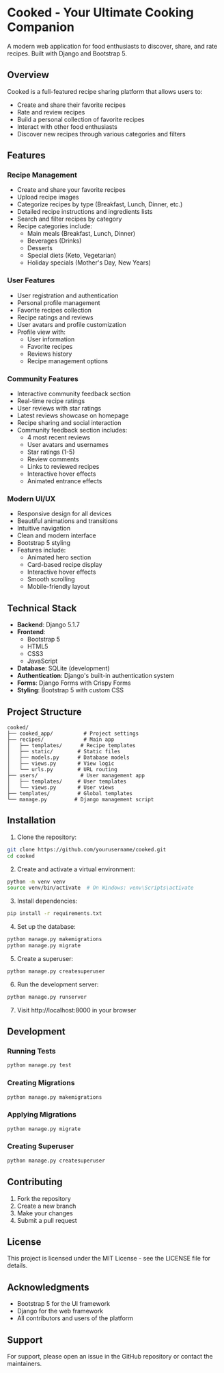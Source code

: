 # Cooked - Your Ultimate Cooking Companion

A modern web application for food enthusiasts to discover, share, and rate recipes. Built with Django and Bootstrap 5.

## Overview

Cooked is a full-featured recipe sharing platform that allows users to:
- Create and share their favorite recipes
- Rate and review recipes
- Build a personal collection of favorite recipes
- Interact with other food enthusiasts
- Discover new recipes through various categories and filters

## Features

### Recipe Management
- Create and share your favorite recipes
- Upload recipe images
- Categorize recipes by type (Breakfast, Lunch, Dinner, etc.)
- Detailed recipe instructions and ingredients lists
- Search and filter recipes by category
- Recipe categories include:
  - Main meals (Breakfast, Lunch, Dinner)
  - Beverages (Drinks)
  - Desserts
  - Special diets (Keto, Vegetarian)
  - Holiday specials (Mother's Day, New Years)

### User Features
- User registration and authentication
- Personal profile management
- Favorite recipes collection
- Recipe ratings and reviews
- User avatars and profile customization
- Profile view with:
  - User information
  - Favorite recipes
  - Reviews history
  - Recipe management options

### Community Features
- Interactive community feedback section
- Real-time recipe ratings
- User reviews with star ratings
- Latest reviews showcase on homepage
- Recipe sharing and social interaction
- Community feedback section includes:
  - 4 most recent reviews
  - User avatars and usernames
  - Star ratings (1-5)
  - Review comments
  - Links to reviewed recipes
  - Interactive hover effects
  - Animated entrance effects

### Modern UI/UX
- Responsive design for all devices
- Beautiful animations and transitions
- Intuitive navigation
- Clean and modern interface
- Bootstrap 5 styling
- Features include:
  - Animated hero section
  - Card-based recipe display
  - Interactive hover effects
  - Smooth scrolling
  - Mobile-friendly layout

## Technical Stack

- **Backend**: Django 5.1.7
- **Frontend**: 
  - Bootstrap 5
  - HTML5
  - CSS3
  - JavaScript
- **Database**: SQLite (development)
- **Authentication**: Django's built-in authentication system
- **Forms**: Django Forms with Crispy Forms
- **Styling**: Bootstrap 5 with custom CSS

## Project Structure

```
cooked/
├── cooked_app/          # Project settings
├── recipes/             # Main app
│   ├── templates/      # Recipe templates
│   ├── static/        # Static files
│   ├── models.py      # Database models
│   ├── views.py       # View logic
│   └── urls.py        # URL routing
├── users/              # User management app
│   ├── templates/     # User templates
│   └── views.py       # User views
├── templates/         # Global templates
└── manage.py         # Django management script
```

## Installation

1. Clone the repository:
```bash
git clone https://github.com/yourusername/cooked.git
cd cooked
```

2. Create and activate a virtual environment:
```bash
python -m venv venv
source venv/bin/activate  # On Windows: venv\Scripts\activate
```

3. Install dependencies:
```bash
pip install -r requirements.txt
```

4. Set up the database:
```bash
python manage.py makemigrations
python manage.py migrate
```

5. Create a superuser:
```bash
python manage.py createsuperuser
```

6. Run the development server:
```bash
python manage.py runserver
```

7. Visit http://localhost:8000 in your browser

## Development

### Running Tests
```bash
python manage.py test
```

### Creating Migrations
```bash
python manage.py makemigrations
```

### Applying Migrations
```bash
python manage.py migrate
```

### Creating Superuser
```bash
python manage.py createsuperuser
```

## Contributing

1. Fork the repository
2. Create a new branch
3. Make your changes
4. Submit a pull request

## License

This project is licensed under the MIT License - see the LICENSE file for details.

## Acknowledgments

- Bootstrap 5 for the UI framework
- Django for the web framework
- All contributors and users of the platform

## Support

For support, please open an issue in the GitHub repository or contact the maintainers.